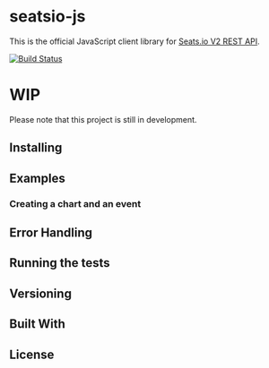 # seatsio-js
This is the official JavaScript client library for [Seats.io V2 REST API](https://docs.seats.io/docs/api-overview).

[![Build Status](https://travis-ci.org/seatsio/seatsio-js.svg?branch=master)](https://travis-ci.org/seatsio/seatsio-js)

# WIP
Please note that this project is still in development.

## Installing



## Examples

### Creating a chart and an event

## Error Handling
## Running the tests
## Versioning
## Built With
## License
